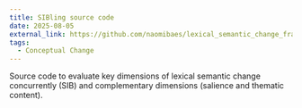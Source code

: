 ```yaml
---
title: SIBling source code
date: 2025-08-05
external_link: https://github.com/naomibaes/lexical_semantic_change_framework
tags:
  - Conceptual Change
---
```


Source code to evaluate key dimensions of lexical semantic change concurrently (SIB) and complementary dimensions (salience and thematic content).

<!--more-->
